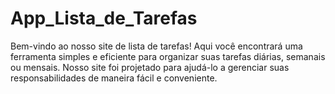 # App_Lista_de_Tarefas
Bem-vindo ao nosso site de lista de tarefas! Aqui você encontrará uma ferramenta simples e eficiente para organizar suas tarefas diárias, semanais ou mensais. Nosso site foi projetado para ajudá-lo a gerenciar suas responsabilidades de maneira fácil e conveniente. 

